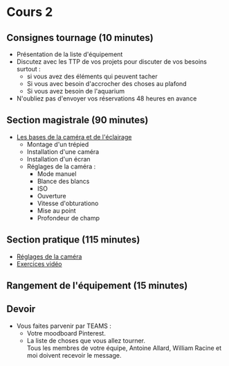# Cours 2

## Consignes tournage (10 minutes)
* Présentation de la liste d'équipement
* Discutez avec les TTP de vos projets pour discuter de vos besoins surtout :
  * si vous avez des éléments qui peuvent tacher
  * Si vous avec besoin d'accrocher des choses au plafond
  * Si vous avez besoin de l'aquarium <br>
* N'oubliez pas d'envoyer vos réservations 48 heures en avance

## Section magistrale (90 minutes)
* [Les bases de la caméra et de l'éclairage](https://cmontmorency365-my.sharepoint.com/:p:/g/personal/flpilote_cmontmorency_qc_ca/ES3aENrFd3xGo4k-LG6Ga-YBZVk1bE-HDOUN2gRRFoPdUQ?e=7ydfsn)
  * Montage d'un trépied
  * Installation d'une caméra
  * Installation d'un écran
  * Réglages de la caméra :
    * Mode manuel
    * Blance des blancs
    * ISO
    * Ouverture
    * Vitesse d'obturationo
    * Mise au point
    * Profondeur de champ

## Section pratique (115 minutes)
* [Réglages de la caméra](./references/Caméra.md)
* [Exercices vidéo ](https://cmontmorency365-my.sharepoint.com/:p:/g/personal/flpilote_cmontmorency_qc_ca/EU6f2e3ScKBOg3Nekice69EB0a_KK-Ix4qf0iRW7HZ5eNg?e=8YQcoi)


## Rangement de l'équipement (15 minutes)

## Devoir 
* Vous faites parvenir par TEAMS : 
  * Votre moodboard Pinterest.
  * La liste de choses que vous allez tourner.<br>
 Tous les membres de votre équipe, Antoine Allard, William Racine et moi doivent recevoir le message. 

